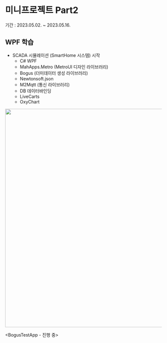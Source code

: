# 미니프로젝트 Part2
기간 : 2023.05.02. ~ 2023.05.16.

## WPF 학습
- SCADA 시뮬레이션 (SmartHome 시스템) 시작
	- C# WPF 
	- MahApps.Metro (MetroUI 디자인 라이브러리)
	- Bogus (더미데이터 생성 라이브러리)
	- Newtonsoft.json
	- M2Mqtt (통신 라이브러리)
	- DB 데이터바인딩
	- LiveCarts
	- OxyChart
	
	
<img src="https://raw.githubusercontent.com/kimjihyeon-angela/miniprojects/main/images/BogusTestApp.gif" width="700"/>

<BogusTestApp - 진행 중>